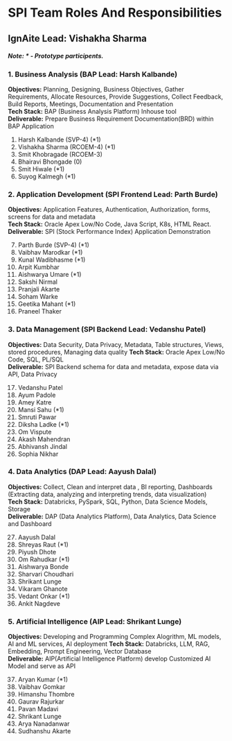 # SPI Team Roles And Responsibilities
## IgnAite Lead: Vishakha Sharma

##### Note: * - Prototype participents.

### 1. Business Analysis (BAP Lead: Harsh Kalbande)
**Objectives:** Planning, Designing, Business Objectives, Gather Requirements, Allocate Resources, Provide Suggestions, Collect Feedback, Build Reports, Meetings, Documentation and Presentation <br>
**Tech Stack:** BAP (Business Analysis Platform) Inhouse tool <br>
**Deliverable:** Prepare Business Requirement Documentation(BRD) within BAP Application<br>

1. Harsh Kalbande (SVP-4) (*1)
2. Vishakha Sharma (RCOEM-4) (*1)
3. Smit Khobragade (RCOEM-3)
4. Bhairavi Bhongade (0)
5. Smit Hiwale (*1)
6. Suyog Kalmegh (*1)

### 2. Application Development (SPI Frontend Lead: Parth Burde)
**Objectives:** Application Features, Authentication, Authorization, forms, screens for data and metadata<br>
**Tech Stack:** Oracle Apex Low/No Code, Java Script, K8s, HTML React.<br>
**Deliverable:** SPI (Stock Performance Index) Application Demonstration<br>

7. Parth Burde (SVP-4) (*1)
8. Vaibhav Marodkar (*1)
9. Kunal Wadibhasme (*1)
10. Arpit Kumbhar
11. Aishwarya Umare (*1)
12. Sakshi Nirmal
13. Pranjali Akarte
14. Soham Warke
15. Geetika Mahant (*1)
16. Praneel Thaker 

### 3. Data Management (SPI Backend Lead: Vedanshu Patel)
**Objectives:** Data Security, Data Privacy, Metadata, Table structures, Views, stored procedures, Managing data quality
**Tech Stack:** Oracle Apex Low/No Code, SQL, PL/SQL<br>
**Deliverable:** SPI Backend schema for data and metadata, expose data via API, Data Privacy<br>

17. Vedanshu Patel
18. Ayum Padole
19. Amey Katre
20. Mansi Sahu (*1)
21. Smruti Pawar
22. Diksha Ladke (*1)
23. Om Vispute
24. Akash Mahendran
25. Abhivansh Jindal
26. Sophia Nikhar

### 4. Data Analytics (DAP Lead: Aayush Dalal)
**Objectives:** Collect, Clean and interpret data , BI reporting, Dashboards (Extracting data, analyzing and interpreting trends, data visualization)<br>
**Tech Stack:** Databricks, PySpark, SQL, Python, Data Science Models, Storage<br>
**Deliverable:** DAP (Data Analytics Platform), Data Analytics, Data Science and Dashboard<br>

27. Aayush Dalal
28. Shreyas Raut (*1)
29. Piyush Dhote
30. Om Rahudkar (*1)
31. Aishwarya Bonde
32. Sharvari Choudhari
33. Shrikant Lunge
34. Vikaram Ghanote
35. Vedant Onkar (*1)
36. Ankit Nagdeve
  
### 5. Artificial Intelligence (AIP Lead: Shrikant Lunge)
**Objectives:** Developing and Programming Complex Alogrithm, ML models, AI and ML services, AI deployment 
**Tech Stack:** Databricks, LLM, RAG, Embedding, Prompt Engineering, Vector Database<br>
**Deliverable:** AIP(Artificial Intelligence Platform) develop Customized AI Model and serve as API<br>

37. Aryan Kumar (*1)
38. Vaibhav Gomkar
39. Himanshu Thombre
40. Gaurav Rajurkar
41. Pavan Madavi
42. Shrikant Lunge
43. Arya Nanadanwar
44. Sudhanshu Akarte 

